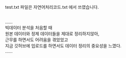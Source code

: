 test.txt 파일은 자연어처리코드.txt 에서 쓰였습니다.<br><br>


......<br>
빅데이터 분석을 처음할 때<br>
원본 데이터와 정제 데이터들을 제대로 정리하지않아,<br>
근무를 하면서도 어려움을 겪었었고<br>
지금 깃허브에 업로드를 하면서도 데이터 정리의 중요성을 느꼈다.<br>
......
